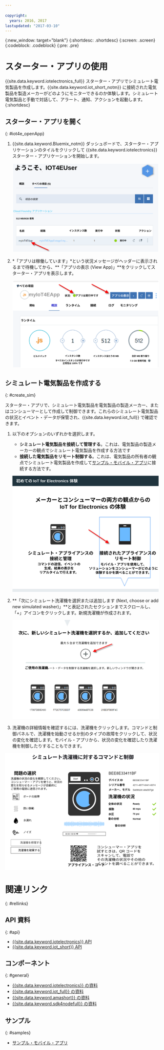 ```yaml
---

copyright:
  years: 2016, 2017
lastupdated: "2017-03-10"
---
```


<!-- Common attributes used in the template are defined as follows: -->
{:new_window: target="blank"}
{:shortdesc: .shortdesc}
{:screen: .screen}
{:codeblock: .codeblock}
{:pre: .pre}

# スターター・アプリの使用
{{site.data.keyword.iotelectronics_full}} スターター・アプリでシミュレート電気製品を作成します。{{site.data.keyword.iot_short_notm}} に接続された電気製品を製造メーカーがどのようにモニターできるのか体験します。シミュレート電気製品と手動で対話して、アラート、通知、アクションを起動します。
{:shortdesc}


## スターター・アプリを開く
{: #iot4e_openApp}

1. {{site.data.keyword.Bluemix_notm}} ダッシュボードで、スターター・アプリケーションのタイルをクリックして {{site.data.keyword.iotelectronics}} スターター・アプリケーションを開始します。

    ![ダッシュボードの {{site.data.keyword.iotelectronics}}。](images/IoT4E_bm_dashboard.svg "ダッシュボードの {{site.data.keyword.iotelectronics}}")

2. *「アプリは稼働しています」*という状況メッセージがヘッダーに表示されるまで待機してから、**「アプリの表示 (View App)」**をクリックしてスターター・アプリを表示します。

    ![{{site.data.keyword.iotelectronics}} アプリの表示。](images/IoT4E_view_app.svg "{{site.data.keyword.iotelectronics}} アプリの表示")

## シミュレート電気製品を作成する
{: #create_sim}

スターター・アプリで、シミュレート電気製品を電気製品の製造メーカー、またはコンシューマーとして作成して制御できます。これらのシミュレート電気製品の状況とイベント・データが保管され、{{site.data.keyword.iot_full}} で確認できます。

1. 以下のオプションのいずれかを選択します。
    - **シミュレート電気製品を接続して管理する**。これは、電気製品の製造メーカーの観点でシミュレート電気製品を作成する方法です
    - **接続した電気製品をリモート制御する**。これは、電気製品の所有者の観点でシミュレート電気製品を作成して[サンプル・モバイル・アプリ](iotelectronics_config_mobile.html)に接続する方法です。

    ![{{site.data.keyword.iotelectronics}} スターターの体験](images/IoT4E_remotely_option.svg "{{site.data.keyword.iotelectronics}}スターターの体験")

2. **「次にシミュレート洗濯機を選択または追加します (Next, choose or add new simulated washer)」**と表記されたセクションまでスクロールし、「+」アイコンをクリックします。新規洗濯機が作成されます。

    ![洗濯機の追加。](images/IoT4E_add_washer.svg "洗濯機の追加")

3. 洗濯機の詳細情報を確認するには、洗濯機をクリックします。コマンドと制御パネルで、洗濯機を始動させるか別のタイプの故障をクリックして、状況の変化を確認します。モバイル・アプリから、状況の変化を確認したり洗濯機を制御したりすることもできます。

  ![洗濯機の状況の詳細。](images/IoT4E_washer_control.svg "洗濯機の状況の詳細")


# 関連リンク
{: #rellinks}

## API 資料
{: #api}
* [{{site.data.keyword.iotelectronics}} API](http://ibmiotforelectronics.mybluemix.net/public/iot4eregistrationapi.html)
* [{{site.data.keyword.iot_short}} API](https://developer.ibm.com/iotfoundation/recipes/api-documentation/)


## コンポーネント
{: #general}

* [{{site.data.keyword.iotelectronics}} の資料](iotelectronics_overview.html)
* [{{site.data.keyword.iot_full}} の資料](https://console.ng.bluemix.net/docs/services/IoT/index.html)
*  [{{site.data.keyword.amashort}} の資料](https://console.ng.bluemix.net/docs/services/mobileaccess/overview.html)
* [{{site.data.keyword.sdk4nodefull}} の資料](https://console.ng.bluemix.net/docs/runtimes/nodejs/index.html#nodejs_runtime)

## サンプル
{: #samples}
* [サンプル・モバイル・アプリ](https://console.ng.bluemix.net/docs/starters/IotElectronics/iotelectronics_config_mobile.html)
